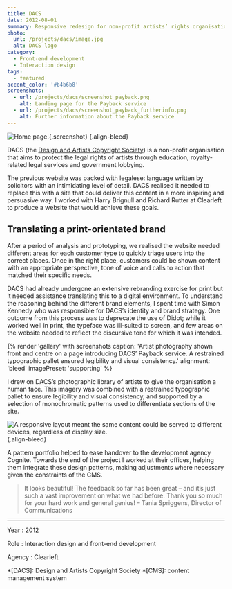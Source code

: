 ```yaml
---
title: DACS
date: 2012-08-01
summary: Responsive redesign for non-profit artists’ rights organisation.
photo:
  url: /projects/dacs/image.jpg
  alt: DACS logo
category:
  - Front-end development
  - Interaction design
tags:
  - featured
accent_color: '#b4b6b8'
screenshots:
  - url: /projects/dacs/screenshot_payback.png
    alt: Landing page for the Payback service
  - url: /projects/dacs/screenshot_payback_furtherinfo.png
    alt: Further information about the Payback service
---
```

![Home page.](screenshot_homepage.png){.screenshot}
{.align-bleed}

DACS (the [Design and Artists Copyright Society][1]) is a non-profit organisation that aims to protect the legal rights of artists through education, royalty-related legal services and government lobbying.

The previous website was packed with legalese: language written by solicitors with an intimidating level of detail. DACS realised it needed to replace this with a site that could deliver this content in a more inspiring and persuasive way. I worked with Harry Brignull and Richard Rutter at Clearleft to produce a website that would achieve these goals.

## Translating a print-orientated brand

After a period of analysis and prototyping, we realised the website needed different areas for each customer type to quickly triage users into the correct places. Once in the right place, customers could be shown content with an appropriate perspective, tone of voice and calls to action that matched their specific needs.

DACS had already undergone an extensive rebranding exercise for print but it needed assistance translating this to a digital environment. To understand the reasoning behind the different brand elements, I spent time with Simon Kennedy who was responsible for DACS’s identity and brand strategy. One outcome from this process was to deprecate the use of Didot; while it worked well in print, the typeface was ill-suited to screen, and few areas on the website needed to reflect the discursive tone for which it was intended.

{% render 'gallery' with screenshots
  caption: 'Artist photography shown front and centre on a page introducing DACS’ Payback service. A restrained typographic pallet ensured legibility and visual consistency.'
  alignment: 'bleed'
  imagePreset: 'supporting'
%}

I drew on DACS’s photographic library of artists to give the organisation a human face. This imagery was combined with a restrained typographic pallet to ensure legibility and visual consistency, and supported by a selection of monochromatic patterns used to differentiate sections of the site.

![](responsive.jpg 'A responsive layout meant the same content could be served to different devices, regardless of display size.')
{.align-bleed}

A pattern portfolio helped to ease handover to the development agency Cognite. Towards the end of the project I worked at their offices, helping them integrate these design patterns, making adjustments where necessary given the constraints of the CMS.

> It looks beautiful! The feedback so far has been great – and it’s just such a vast improvement on what we had before. Thank you so much for your hard work and general genius!
> – Tania Spriggens, Director of Communications

---

Year
: 2012

Role
: Interaction design and front-end development

Agency
: Clearleft

[1]: https://www.dacs.org.uk

*[DACS]: Design and Artists Copyright Society
*[CMS]: content management system
